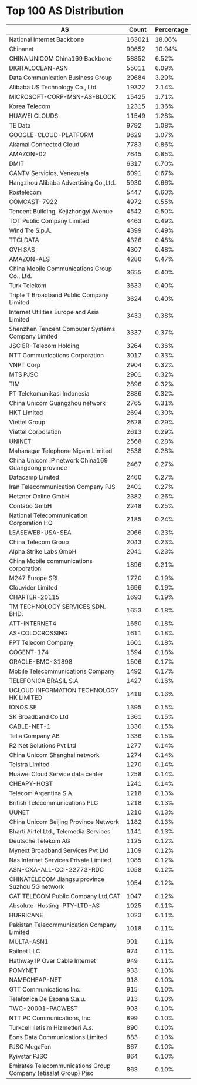 # Top 100 AS Distribution
| AS | Count | Percentage |
|----|----|----|
| National Internet Backbone | 163021 | 18.06% |
| Chinanet | 90652 | 10.04% |
| CHINA UNICOM China169 Backbone | 58852 | 6.52% |
| DIGITALOCEAN-ASN | 55011 | 6.09% |
| Data Communication Business Group | 29684 | 3.29% |
| Alibaba US Technology Co., Ltd. | 19322 | 2.14% |
| MICROSOFT-CORP-MSN-AS-BLOCK | 15425 | 1.71% |
| Korea Telecom | 12315 | 1.36% |
| HUAWEI CLOUDS | 11549 | 1.28% |
| TE Data | 9792 | 1.08% |
| GOOGLE-CLOUD-PLATFORM | 9629 | 1.07% |
| Akamai Connected Cloud | 7783 | 0.86% |
| AMAZON-02 | 7645 | 0.85% |
| DMIT | 6317 | 0.70% |
| CANTV Servicios, Venezuela | 6091 | 0.67% |
| Hangzhou Alibaba Advertising Co.,Ltd. | 5930 | 0.66% |
| Rostelecom | 5447 | 0.60% |
| COMCAST-7922 | 4972 | 0.55% |
| Tencent Building, Kejizhongyi Avenue | 4542 | 0.50% |
| TOT Public Company Limited | 4463 | 0.49% |
| Wind Tre S.p.A. | 4399 | 0.49% |
| TTCLDATA | 4326 | 0.48% |
| OVH SAS | 4307 | 0.48% |
| AMAZON-AES | 4280 | 0.47% |
| China Mobile Communications Group Co., Ltd. | 3655 | 0.40% |
| Turk Telekom | 3633 | 0.40% |
| Triple T Broadband Public Company Limited | 3624 | 0.40% |
| Internet Utilities Europe and Asia Limited | 3433 | 0.38% |
| Shenzhen Tencent Computer Systems Company Limited | 3337 | 0.37% |
| JSC ER-Telecom Holding | 3264 | 0.36% |
| NTT Communications Corporation | 3017 | 0.33% |
| VNPT Corp | 2904 | 0.32% |
| MTS PJSC | 2901 | 0.32% |
| TIM | 2896 | 0.32% |
| PT Telekomunikasi Indonesia | 2886 | 0.32% |
| China Unicom Guangzhou network | 2765 | 0.31% |
| HKT Limited | 2694 | 0.30% |
| Viettel Group | 2628 | 0.29% |
| Viettel Corporation | 2613 | 0.29% |
| UNINET | 2568 | 0.28% |
| Mahanagar Telephone Nigam Limited | 2538 | 0.28% |
| China Unicom IP network China169 Guangdong province | 2467 | 0.27% |
| Datacamp Limited | 2460 | 0.27% |
| Iran Telecommunication Company PJS | 2401 | 0.27% |
| Hetzner Online GmbH | 2382 | 0.26% |
| Contabo GmbH | 2248 | 0.25% |
| National Telecommunication Corporation HQ | 2185 | 0.24% |
| LEASEWEB-USA-SEA | 2066 | 0.23% |
| China Telecom Group | 2043 | 0.23% |
| Alpha Strike Labs GmbH | 2041 | 0.23% |
| China Mobile communications corporation | 1896 | 0.21% |
| M247 Europe SRL | 1720 | 0.19% |
| Clouvider Limited | 1696 | 0.19% |
| CHARTER-20115 | 1693 | 0.19% |
| TM TECHNOLOGY SERVICES SDN. BHD. | 1653 | 0.18% |
| ATT-INTERNET4 | 1650 | 0.18% |
| AS-COLOCROSSING | 1611 | 0.18% |
| FPT Telecom Company | 1601 | 0.18% |
| COGENT-174 | 1594 | 0.18% |
| ORACLE-BMC-31898 | 1506 | 0.17% |
| Mobile Telecommunications Company | 1492 | 0.17% |
| TELEFONICA BRASIL S.A | 1427 | 0.16% |
| UCLOUD INFORMATION TECHNOLOGY HK LIMITED | 1418 | 0.16% |
| IONOS SE | 1395 | 0.15% |
| SK Broadband Co Ltd | 1361 | 0.15% |
| CABLE-NET-1 | 1336 | 0.15% |
| Telia Company AB | 1336 | 0.15% |
| R2 Net Solutions Pvt Ltd | 1277 | 0.14% |
| China Unicom Shanghai network | 1274 | 0.14% |
| Telstra Limited | 1270 | 0.14% |
| Huawei Cloud Service data center | 1258 | 0.14% |
| CHEAPY-HOST | 1241 | 0.14% |
| Telecom Argentina S.A. | 1218 | 0.13% |
| British Telecommunications PLC | 1218 | 0.13% |
| UUNET | 1210 | 0.13% |
| China Unicom Beijing Province Network | 1182 | 0.13% |
| Bharti Airtel Ltd., Telemedia Services | 1141 | 0.13% |
| Deutsche Telekom AG | 1125 | 0.12% |
| Mynext Broadband Services Pvt Ltd | 1109 | 0.12% |
| Nas Internet Services Private Limited | 1085 | 0.12% |
| ASN-CXA-ALL-CCI-22773-RDC | 1058 | 0.12% |
| CHINATELECOM Jiangsu province Suzhou 5G network | 1054 | 0.12% |
| CAT TELECOM Public Company Ltd,CAT | 1047 | 0.12% |
| Absolute-Hosting-PTY-LTD-AS | 1025 | 0.11% |
| HURRICANE | 1023 | 0.11% |
| Pakistan Telecommunication Company Limited | 1018 | 0.11% |
| MULTA-ASN1 | 991 | 0.11% |
| Railnet LLC | 974 | 0.11% |
| Hathway IP Over Cable Internet | 949 | 0.11% |
| PONYNET | 933 | 0.10% |
| NAMECHEAP-NET | 918 | 0.10% |
| GTT Communications Inc. | 915 | 0.10% |
| Telefonica De Espana S.a.u. | 913 | 0.10% |
| TWC-20001-PACWEST | 903 | 0.10% |
| NTT PC Communications, Inc. | 899 | 0.10% |
| Turkcell Iletisim Hizmetleri A.s. | 890 | 0.10% |
| Eons Data Communications Limited | 883 | 0.10% |
| PJSC MegaFon | 867 | 0.10% |
| Kyivstar PJSC | 864 | 0.10% |
| Emirates Telecommunications Group Company (etisalat Group) Pjsc | 863 | 0.10% |
